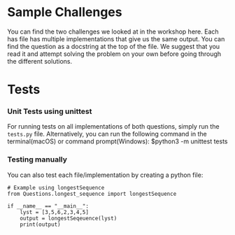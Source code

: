 # Sample Challenges
You can find the two challenges we looked at in the workshop here. Each has file has multiple implementations that give us the same output. You can find the question as a docstring at the top of the file. We suggest that you read it and attempt solving the problem on your own before going through the different solutions.

# Tests
### Unit Tests using unittest
For running tests on all implementations of both questions, simply run the `tests.py` file. 
Alternatively, you can run the following command in the terminal(macOS) or command prompt(Windows):
    $python3 -m unittest tests

### Testing manually
You can also test each file/implementation by creating a python file:
```python3
# Example using longestSequence
from Questions.longest_sequence import longestSequence

if __name__ == "__main__":
    lyst = [3,5,6,2,3,4,5]
    output = longestSeqeuence(lyst)
    print(output)
```
